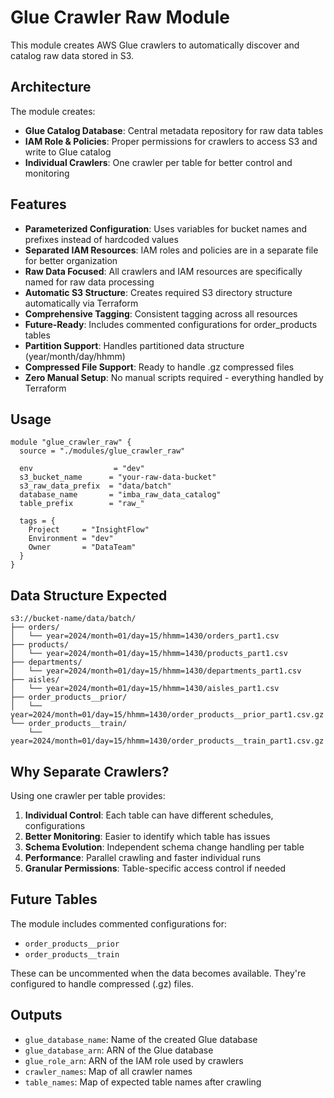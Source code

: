 # Glue Crawler Raw Module

This module creates AWS Glue crawlers to automatically discover and catalog raw data stored in S3.

## Architecture

The module creates:
- **Glue Catalog Database**: Central metadata repository for raw data tables
- **IAM Role & Policies**: Proper permissions for crawlers to access S3 and write to Glue catalog
- **Individual Crawlers**: One crawler per table for better control and monitoring

## Features

- **Parameterized Configuration**: Uses variables for bucket names and prefixes instead of hardcoded values
- **Separated IAM Resources**: IAM roles and policies are in a separate file for better organization
- **Raw Data Focused**: All crawlers and IAM resources are specifically named for raw data processing
- **Automatic S3 Structure**: Creates required S3 directory structure automatically via Terraform
- **Comprehensive Tagging**: Consistent tagging across all resources
- **Future-Ready**: Includes commented configurations for order_products tables
- **Partition Support**: Handles partitioned data structure (year/month/day/hhmm)
- **Compressed File Support**: Ready to handle .gz compressed files
- **Zero Manual Setup**: No manual scripts required - everything handled by Terraform

## Usage

```hcl
module "glue_crawler_raw" {
  source = "./modules/glue_crawler_raw"
  
  env                  = "dev"
  s3_bucket_name      = "your-raw-data-bucket"
  s3_raw_data_prefix  = "data/batch"
  database_name       = "imba_raw_data_catalog"
  table_prefix        = "raw_"
  
  tags = {
    Project     = "InsightFlow"
    Environment = "dev"
    Owner       = "DataTeam"
  }
}
```

## Data Structure Expected

```
s3://bucket-name/data/batch/
├── orders/
│   └── year=2024/month=01/day=15/hhmm=1430/orders_part1.csv
├── products/
│   └── year=2024/month=01/day=15/hhmm=1430/products_part1.csv
├── departments/
│   └── year=2024/month=01/day=15/hhmm=1430/departments_part1.csv
├── aisles/
│   └── year=2024/month=01/day=15/hhmm=1430/aisles_part1.csv
├── order_products__prior/
│   └── year=2024/month=01/day=15/hhmm=1430/order_products__prior_part1.csv.gz
└── order_products__train/
    └── year=2024/month=01/day=15/hhmm=1430/order_products__train_part1.csv.gz
```

## Why Separate Crawlers?

Using one crawler per table provides:
1. **Individual Control**: Each table can have different schedules, configurations
2. **Better Monitoring**: Easier to identify which table has issues
3. **Schema Evolution**: Independent schema change handling per table
4. **Performance**: Parallel crawling and faster individual runs
5. **Granular Permissions**: Table-specific access control if needed

## Future Tables

The module includes commented configurations for:
- `order_products__prior`
- `order_products__train`

These can be uncommented when the data becomes available. They're configured to handle compressed (.gz) files.

## Outputs

- `glue_database_name`: Name of the created Glue database
- `glue_database_arn`: ARN of the Glue database
- `glue_role_arn`: ARN of the IAM role used by crawlers
- `crawler_names`: Map of all crawler names
- `table_names`: Map of expected table names after crawling
